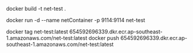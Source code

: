 



docker build -t net-test .

docker run -d --name netContainer -p 9114:9114 net-test

docker tag net-test:latest 654592696339.dkr.ecr.ap-southeast-1.amazonaws.com/net-test:latest
docker push 654592696339.dkr.ecr.ap-southeast-1.amazonaws.com/net-test:latest
